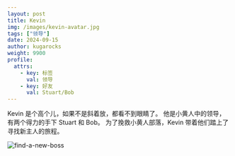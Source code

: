```yaml
---
layout: post
title: Kevin
img: /images/kevin-avatar.jpg
tags: ["领导"]
date: 2024-09-15
author: kugarocks
weight: 9900
profile:
  attrs:
    - key: 标签
      val: 领导
    - key: 好友
      val: Stuart/Bob
---
```


Kevin 是个高个儿，如果不是斜着放，都看不到眼睛了。
他是小黄人中的领导，有两个得力的手下 Stuart 和 Bob。
为了挽救小黄人部落，Kevin 带着他们踏上了寻找新主人的旅程。

![find-a-new-boss](/images/kevin-find-boss.jpg)
